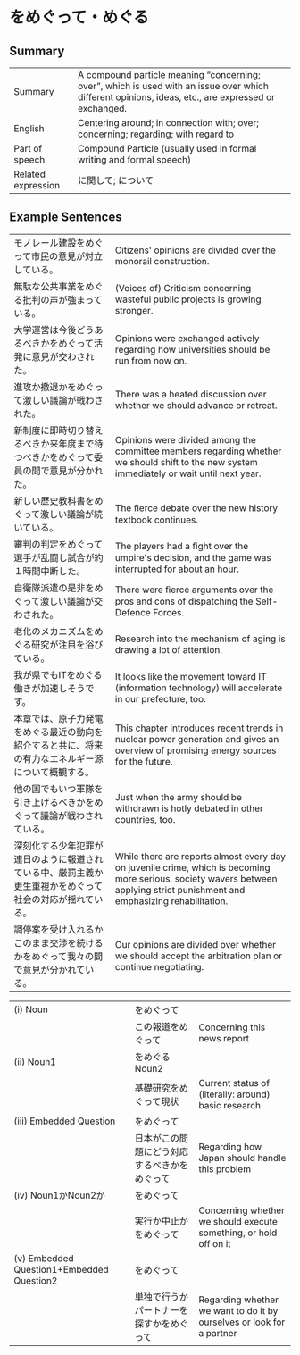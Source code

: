 # をめぐって・めぐる

## Summary

<table><tr>   <td>Summary</td>   <td>A compound particle meaning “concerning; over”, which is used with an issue over which different opinions, ideas, etc., are expressed or exchanged.</td></tr><tr>   <td>English</td>   <td>Centering around; in connection with; over; concerning; regarding; with regard to</td></tr><tr>   <td>Part of speech</td>   <td>Compound Particle (usually used in formal writing and formal speech)</td></tr><tr>   <td>Related expression</td>   <td>に関して; について</td></tr></table>

## Example Sentences

<table><tr>   <td>モノレール建設をめぐって市民の意見が対立している。</td>   <td>Citizens' opinions are divided over the monorail construction.</td></tr><tr>   <td>無駄な公共事業をめぐる批判の声が強まっている。</td>   <td>(Voices of) Criticism concerning wasteful public projects is growing stronger.</td></tr><tr>   <td>大学運営は今後どうあるべきかをめぐって活発に意見が交わされた。</td>   <td>Opinions were exchanged actively regarding how universities should be run from now on.</td></tr><tr>   <td>進攻か撤退かをめぐって激しい議論が戦わされた。</td>   <td>There was a heated discussion over whether we should advance or retreat.</td></tr><tr>   <td>新制度に即時切り替えるべきか来年度まで待つべきかをめぐって委員の間で意見が分かれた。</td>   <td>Opinions were divided among the committee members regarding whether we should shift to the new system immediately or wait until next year.</td></tr><tr>   <td>新しい歴史教科書をめぐって激しい議論が続いている。</td>   <td>The ﬁerce debate over the new history textbook continues.</td></tr><tr>   <td>審判の判定をめぐって選手が乱闘し試合が約１時間中断した。</td>   <td>The players had a ﬁght over the umpire's decision, and the game was interrupted for about an hour.</td></tr><tr>   <td>自衛隊派遣の是非をめぐって激しい議論が交わされた。</td>   <td>There were ﬁerce arguments over the pros and cons of dispatching the Self-Defence Forces.</td></tr><tr>   <td>老化のメカニズムをめぐる研究が注目を浴びている。</td>   <td>Research into the mechanism of aging is drawing a lot of attention.</td></tr><tr>   <td>我が県でもITをめぐる働きが加速しそうです。</td>   <td>It looks like the movement toward IT (information technology) will accelerate in our prefecture, too.</td></tr><tr>   <td>本章では、原子力発電をめぐる最近の動向を紹介すると共に、将来の有力なエネルギー源について概観する。</td>   <td>This chapter introduces recent trends in nuclear power generation and gives an overview of promising energy sources for the future.</td></tr><tr>   <td>他の国でもいつ軍隊を引き上げるべきかをめぐって議論が戦わされている。</td>   <td>Just when the army should be withdrawn is hotly debated in other countries, too.</td></tr><tr>   <td>深刻化する少年犯罪が連日のように報道されている中、厳罰主義か更生重視かをめぐって社会の対応が揺れている。</td>   <td>While there are reports almost every day on juvenile crime, which is becoming more serious, society wavers between applying strict punishment and emphasizing rehabilitation.</td></tr><tr>   <td>調停案を受け入れるかこのまま交渉を続けるかをめぐって我々の間で意見が分かれている。</td>   <td>Our opinions are divided over whether we should accept the arbitration plan or continue negotiating.</td></tr></table>

<table class="table"><tbody><tr class="tr head"><td class="td"><span class="numbers">(i)</span> <span class="bold">Noun</span></td><td class="td"><span class="concept">をめぐって</span></td><td class="td"></td></tr><tr class="tr"><td class="td"></td><td class="td"><span>この報道</span><span class="concept">をめぐって</span></td><td class="td"><span>Concerning this news report</span></td></tr><tr class="tr head"><td class="td"><span class="numbers">(ii)</span> <span class="bold">Noun<span class="subscript">1</span></span></td><td class="td"><span class="concept">をめぐる</span><span>Noun<span class="subscript">2</span></span></td><td class="td"></td></tr><tr class="tr"><td class="td"></td><td class="td"><span>基礎研究</span><span class="concept">をめぐって</span><span>現状</span></td><td class="td"><span>Current status of (literally: around) basic research</span></td></tr><tr class="tr head"><td class="td"><span class="numbers">(iii)</span> <span class="bold">Embedded Question</span></td><td class="td"><span class="concept">をめぐって</span></td><td class="td"></td></tr><tr class="tr"><td class="td"></td><td class="td"><span>日本がこの問題にどう対応するべきか</span><span class="concept">をめぐって</span></td><td class="td"><span>Regarding how Japan should handle this problem</span></td></tr><tr class="tr head"><td class="td"><span class="numbers">(iv)</span> <span class="bold">Noun<span class="subscript">1</span>かNoun<span class="subscript">2</span>か</span></td><td class="td"><span class="concept">をめぐって</span></td><td class="td"></td></tr><tr class="tr"><td class="td"></td><td class="td"><span>実行か中止か</span><span class="concept">をめぐって</span></td><td class="td"><span>Concerning whether we should execute something, or hold off on it</span></td></tr><tr class="tr head"><td class="td"><span class="numbers">(v)</span> <span class="bold">Embedded Question1+Embedded Question2</span></td><td class="td"><span class="concept">をめぐって</span></td><td class="td"></td></tr><tr class="tr"><td class="td"></td><td class="td"><span>単独で行うかパートナーを探すか</span><span class="concept">をめぐって</span></td><td class="td"><span>Regarding whether we want to do it by ourselves or look for a partner</span></td></tr></tbody></table>

